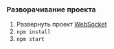 ### Разворачивание проекта
1. Развернуть проект [WebSocket](https://github.com/azeyka/test_websocket)
1. `npm install` 
2. `npm start` 
